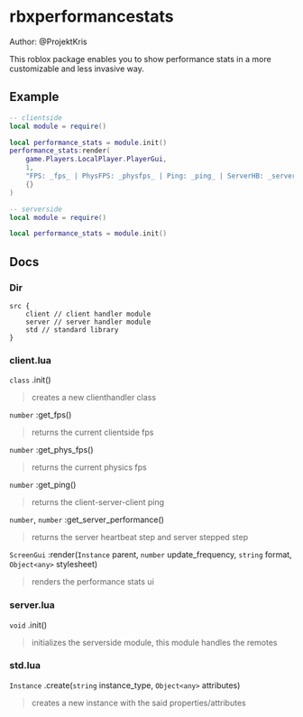 # rbxperformancestats

Author: @ProjektKris

This roblox package enables you to show performance stats in a more customizable and less invasive way.

## Example
```lua
-- clientside
local module = require()

local performance_stats = module.init()
performance_stats:render(
    game.Players.LocalPlayer.PlayerGui,
    1,
    "FPS: _fps_ | PhysFPS: _physfps_ | Ping: _ping_ | ServerHB: _serverhb_ | ServerStep: _serverstep_",
    {}
)
```

```lua
-- serverside
local module = require()

local performance_stats = module.init()
```

## Docs

### Dir
```
src {
    client // client handler module
    server // server handler module
    std // standard library
}
```

### client.lua

`class` .init()

> creates a new clienthandler class

`number` :get_fps()

> returns the current clientside fps

`number` :get_phys_fps()

> returns the current physics fps

`number` :get_ping()

> returns the client-server-client ping

`number`, `number` :get_server_performance()

> returns the server heartbeat step and server stepped step

`ScreenGui` :render(`Instance` parent, `number` update_frequency, `string` format, `Object<any>` stylesheet)

> renders the performance stats ui

### server.lua

`void` .init()

> initializes the serverside module, this module handles the remotes

### std.lua

`Instance` .create(`string` instance_type, `Object<any>` attributes)

> creates a new instance with the said properties/attributes